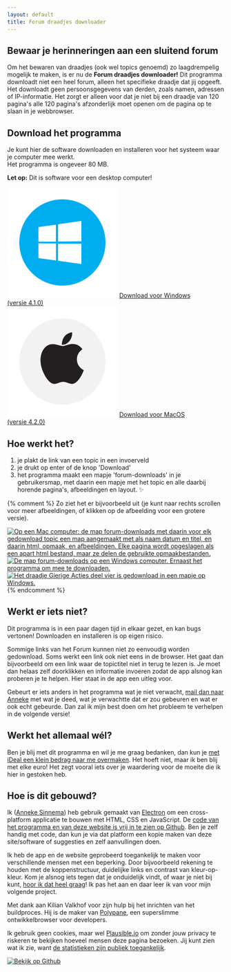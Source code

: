 ```yaml
---
layout: default
title: Forum draadjes downloader
---
```

## Bewaar je herinneringen aan een sluitend forum

Om het bewaren van draadjes (ook wel topics genoemd) zo laagdrempelig mogelijk te maken, is er nu de **Forum draadjes downloader!**
Dit programma downloadt niet een heel forum, alleen het specifieke draadje dat jij opgeeft. Het downloadt geen persoonsgegevens van derden, zoals namen, adressen of IP-informatie. Het zorgt er alleen voor dat je niet bij een draadje van 120 pagina's alle 120 pagina's afzonderlijk moet openen om de pagina op te slaan in je webbrowser.
 

<section class="download" markdown="1">

## Download het programma

Je kunt hier de software downloaden en installeren voor het systeem waar je computer mee werkt.<br />
Het programma is ongeveer 80 MB.

<div id="desktopWarning">
    <strong>Let op:</strong> Dit is software voor een desktop computer! 
</div>

<strong id="systemUsed"></strong>

<div class="download_boxes">
<article id="windowsDownload" class="download_version">
    <img src="assets/img/windows.svg" alt="" />
    <a href="https://github.com/anneke/forum-draadjes-downloader/raw/main/app/out/make/squirrel.windows/x64/vf-draadjes-downloader-4-1-0.exe" download>Download voor Windows<br /> (versie 4.1.0)</a>
</article> 

<article id="macDownload" class="download_version">
    <img src="assets/img/macos.svg" alt="" />
    <a href="https://github.com/anneke/forum-draadjes-downloader/raw/main/app/out/make/vf-draadjes-downloader-v4_2_0.dmg" download>Download voor MacOS<br /> (versie 4.2.0)</a>
</article>
</div>
</section>

<section id="ifWindows" hidden>
    <h2>Installeer je dit op Windows?</h2>
    <p>Het kan zijn dat Windows Defender een popup krijgt wanneer je het programma wil gebruiken, met daarin een tekst die vertelt dat een onbekend programma is geblokkeerd om veiligheidsredenen. Als je op "meer info" klikt, dan kun je toch het programma gebruiken.</p>
    <p>Mocht je hier je bedenkingen bij hebben, maar wil je toch 1 of 2 draadjes downloaden? Dan mag je mij ook een mailtje sturen, dan download ik het voor je en mail ik je (in een zip-bestand) de bestanden terug 😘 Daarna verwijder ik ze weer van mijn computer. <br />
    Mail mij op <a href="mailto:mail@annekesinnema.nl?subject=Forum draadjes downloader">mail@annekesinnema.nl</a>.</p>
</section>

<section id="ifMac" hidden>
    <h2>Installeer je dit op een Mac?</h2>
    <p>macOS staat standaard zo ingesteld, dat je alleen programma's uit de Mac App Store kunt installeren. Heb je software gedownload van de website van de ontwikkelaar, dan zul je hiervoor een extra stap moeten nemen.</p>
    <p><a href="https://www.iculture.nl/tips/mac-apps-installeren-buiten-mac-app-store-om/" target="_blank" rel="noreferrer noopener">Dit artikel van iCulture legt uit wat je moet doen om dan de app te installeren (opent in een nieuw scherm).</a></p>
</section>

<section markdown="1">

## Hoe werkt het?

1. je plakt de link van een topic in een invoerveld
2. je drukt op enter of de knop 'Download'
3. het programma maakt een mapje 'forum-downloads' in je gebruikersmap, met daarin een mapje met het topic en alle daarbij horende pagina's, afbeeldingen en layout. ✨

{% comment %}
Zo ziet het er bijvoorbeeld uit (je kunt naar rechts scrollen voor meer afbeeldingen, of klikken op de afbeelding voor een grotere versie).

<div class="gallery">
    <a href="/assets/img/example-downloadfolder.png" target="_blank"><img src="/assets/img/example-downloadfolder.png" alt="Op een Mac computer: de map forum-downloads met daarin voor elk gedownload topic een map aangemaakt met als naam datum en titel, en daarin html, opmaak, en afbeeldingen. Elke pagina wordt opgeslagen als een apart html bestand, maar ze delen de gebruikte opmaakbestanden." width="600"></a>
    <a href="/assets/img/windows-downloading.PNG" target="_blank"><img src="/assets/img/windows-downloading.PNG" alt="De map forum-downloads op een Windows computer. Ernaast het programma om mee te downloaden." width="600"></a>
    <a href="/assets/img/example-downloadfolder-windows.PNG" target="_blank"><img src="/assets/img/example-downloadfolder-windows.PNG" alt="Het draadje Gierige Acties deel vier is gedownload in een mapje op Windows." width="600"></a>
</div> 
{% endcomment %}

</section>

<section markdown="1">

## Werkt er iets niet?

Dit programma is in een paar dagen tijd in elkaar gezet, en kan bugs vertonen! Downloaden en installeren is op eigen risico.

Sommige links van het Forum kunnen niet zo eenvoudig worden gedownload. Soms werkt een link ook niet eens in de browser. Het gaat dan bijvoorbeeld om een link waar de topictitel niet in terug te lezen is. Je moet dan helaas zelf doorklikken en informatie invoeren zodat de app alsnog kan proberen je te helpen. Hier staat in de app een uitleg voor.

Gebeurt er iets anders in het programma wat je niet verwacht, <a href="mailto:mail@annekesinnema.nl?subject=Forum draadjes downloader">mail dan naar Anneke</a> met wat je deed, wat je verwachtte dat er zou gebeuren en wat er ook echt gebeurde. Dan zal ik mijn best doen om het probleem te verhelpen in de volgende versie!

</section>
<section markdown="1">

## Werkt het allemaal wél?

Ben je blij met dit programma en wil je me graag bedanken, dan kun je [met iDeal een klein bedrag naar me overmaken](https://paymentlink.mollie.com/payment/fh0PDA6ul9P7QcnASwBDM/). Het hoeft niet, maar ik ben blij met elke euro! Het zegt vooral iets over je waardering voor de moeite die ik hier in gestoken heb. 

</section>

<section markdown="1">

## Hoe is dit gebouwd?

Ik ([Anneke Sinnema](https://www.linkedin.com/in/annekesinnema/)) heb gebruik gemaakt van [Electron](https://www.electronjs.org/) om een cross-platform applicatie te bouwen met HTML, CSS en JavaScript. De [code van het programma en van deze website is vrij in te zien op Github](https://github.com/anneke/forum-draadjes-downloader). Ben je zelf handig met code, dan kun je via dat platform een kopie maken van deze site/software of suggesties en zelf aanvullingen doen.

Ik heb de app en de website geprobeerd toegankelijk te maken voor verschillende mensen met een beperking. Door bijvoorbeeld rekening te houden met de koppenstructuur, duidelijke links en contrast van kleur-op-kleur. Kom je alsnog iets tegen dat je onduidelijk vindt, of waar je niet bij kunt, [hoor ik dat heel graag](mailto:mail@annekesinnema.nl)! Ik pas het aan en daar leer ik van voor mijn volgende project.

Met dank aan Kilian Valkhof voor zijn hulp bij het inrichten van het buildproces. Hij is de maker van [Polypane](https://polypane.app/), een superslimme ontwikkelbrowser voor developers.

Ik gebruik geen cookies, maar wel [Plausible.io](https://plausible.io) om zonder jouw privacy te riskeren te bekijken hoeveel mensen deze pagina bezoeken. 
Jij kunt zien wat ik zie, want [de statistieken zijn publiek toegankelijk](https://plausible.io/forum-downloader.annekesinnema.nl). 

<a href="https://github.com/anneke/forum-draadjes-downloader" target="_blank" rel="noreferrer nofollow">
<img src="/assets/img/github.png" width="37" height="37" alt="Bekijk op Github" /></a>

</section>
